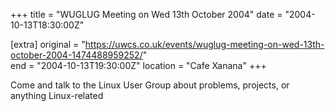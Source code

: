 +++
title = "WUGLUG Meeting on Wed 13th October 2004"
date = "2004-10-13T18:30:00Z"

[extra]
original = "https://uwcs.co.uk/events/wuglug-meeting-on-wed-13th-october-2004-1474488959252/"    
end = "2004-10-13T19:30:00Z"
location = "Cafe Xanana"
+++

Come and talk to the Linux User Group about problems, projects, or anything Linux-related

